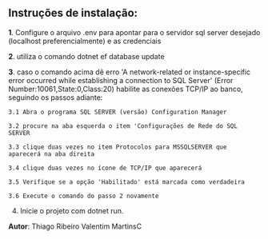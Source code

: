 ## **Instruções de instalação:** ##

**1**. Configure o arquivo .env para apontar para o servidor sql server desejado (localhost preferencialmente) e as credenciais

**2**. utiliza o comando dotnet ef database update

**3**. caso o comando acima dê erro 'A network-related or instance-specific error occurred while establishing a connection to SQL Server'  (Error Number:10061,State:0,Class:20)
habilite as conexões TCP/IP ao banco, seguindo os passos adiante:

	3.1 Abra o programa SQL SERVER (versão) Configuration Manager

	3.2 procure na aba esquerda o item 'Configurações de Rede do SQL SERVER

	3.3 clique duas vezes no item Protocolos para MSSQLSERVER que aparecerá na aba direita

	3.4 clique duas vezes no ícone de TCP/IP que aparecerá

	3.5 Verifique se a opção 'Habilitado' está marcada como verdadeira

	3.6 Execute o comando do passo 2 novamente
	
4. Inicie o projeto com dotnet run.

**Autor**: Thiago Ribeiro Valentim MartinsC